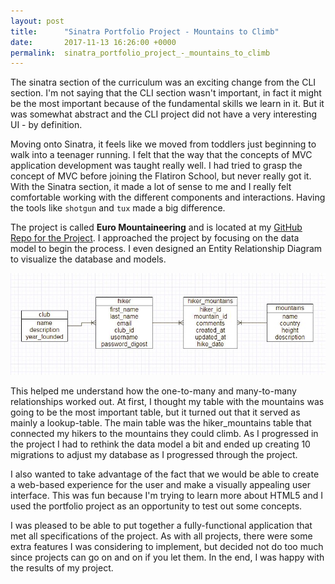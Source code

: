 ```yaml
---
layout: post
title:      "Sinatra Portfolio Project - Mountains to Climb"
date:       2017-11-13 16:26:00 +0000
permalink:  sinatra_portfolio_project_-_mountains_to_climb
---
```



The sinatra section of the curriculum was an exciting change from the CLI section. I'm not saying that the CLI section wasn't important, in fact it might be the most important because of the fundamental skills we learn in it. But it was somewhat abstract and the CLI project did not have a very interesting UI - by definition.

Moving onto Sinatra, it feels like we moved from toddlers just beginning to walk into a teenager running. I felt that the way that the concepts of MVC application development was taught really well. I had tried to grasp the concept of MVC before joining the Flatiron School, but never really got it. With the Sinatra section, it made a lot of sense to me and I really felt comfortable working with the different components and interactions. Having the tools like ``shotgun`` and ``tux`` made a big difference.

The project is called **Euro Mountaineering** and is located at my [GitHub Repo for the Project](https://github.com/robert-laws/portfolio-project-sinatra-euro-mountaineering). I approached the project by focusing on the data model to begin the process. I even designed an Entity Relationship Diagram to visualize the database and models.

![Project Entity Relationship Diagram](https://github.com/robert-laws/portfolio-project-sinatra-euro-mountaineering/raw/master/public/images/erd_sinatra_project.jpg)

This helped me understand how the one-to-many and many-to-many relationships worked out. At first, I thought my table with the mountains was going to be the most important table, but it turned out that it served as mainly a lookup-table. The main table was the hiker_mountains table that connected my hikers to the mountains they could climb. As I progressed in the project I had to rethink the data model a bit and ended up creating 10 migrations to adjust my database as I progressed through the project.

I also wanted to take advantage of the fact that we would be able to create a web-based experience for the user and make a visually appealing user interface. This was fun because I'm trying to learn more about HTML5 and I used the portfolio project as an opportunity to test out some concepts. 

I was pleased to be able to put together a fully-functional application that met all specifications of the project. As with all projects, there were some extra features I was considering to implement, but decided not do too much since projects can go on and on if you let them. In the end, I was happy with the results of my project.
